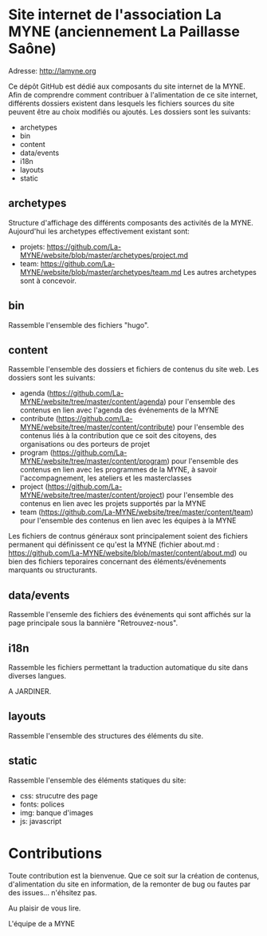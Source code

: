 # Site internet de l'association La MYNE (anciennement La Paillasse Saône)

Adresse: http://lamyne.org

Ce dépôt GitHub est dédié aux composants du site internet de la MYNE.
Afin de comprendre comment contribuer à l'alimentation de ce site internet, différents dossiers existent dans lesquels les fichiers sources du site peuvent être au choix modifiés ou ajoutés.
Les dossiers sont les suivants:
* archetypes 
* bin
* content
* data/events
* i18n
* layouts
* static

## archetypes 
Structure d'affichage des différents composants des activités de la MYNE. Aujourd'hui les archetypes effectivement existant sont:
* projets: https://github.com/La-MYNE/website/blob/master/archetypes/project.md
* team: https://github.com/La-MYNE/website/blob/master/archetypes/team.md
Les autres archetypes sont à concevoir.

## bin
Rassemble l'ensemble des fichiers "hugo".

## content
Rassemble l'ensemble des dossiers et fichiers de contenus du site web. Les dossiers sont les suivants:
* agenda (https://github.com/La-MYNE/website/tree/master/content/agenda) pour l'ensemble des contenus en lien avec l'agenda des événements de la MYNE
* contribute (https://github.com/La-MYNE/website/tree/master/content/contribute) pour l'ensemble des contenus liés à la contribution que ce soit des citoyens, des organisations ou des porteurs de projet
* program (https://github.com/La-MYNE/website/tree/master/content/program) pour l'ensemble des contenus en lien avec les programmes de la MYNE, à savoir l'accompagnement, les ateliers et les masterclasses
* project (https://github.com/La-MYNE/website/tree/master/content/project) pour l'ensemble des contenus en lien avec les projets supportés par la MYNE
* team (https://github.com/La-MYNE/website/tree/master/content/team) pour l'ensemble des contenus en lien avec les équipes à la MYNE

Les fichiers de contnus généraux sont principalement soient des fichiers permanent qui définissent ce qu'est la MYNE (fichier about.md : https://github.com/La-MYNE/website/blob/master/content/about.md) ou bien des fichiers teporaires concernant des éléments/événements marquants ou structurants.

## data/events
Rassemble l'ensemle des fichiers des événements qui sont affichés sur la page principale sous la bannière "Retrouvez-nous".

## i18n
Rassemble les fichiers permettant la traduction automatique du site dans diverses langues.

A JARDINER.

## layouts
Rassemble l'ensemble des structures des éléments du site. 

## static
Rassemble l'ensemble des éléments statiques du site:
* css: strucutre des page
* fonts: polices
* img: banque d'images
* js: javascript

# Contributions
Toute contribution est la bienvenue. Que ce soit sur la création de contenus, d'alimentation du site en information, de la remonter de bug ou fautes par des issues... n'éhsitez pas.


Au plaisir de vous lire. 


L'équipe de a MYNE
